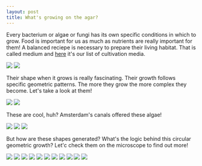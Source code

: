 ```yaml
---
layout: post
title: What's growing on the agar?
---
```


Every bacterium or algae or fungi has its own specific conditions in which to grow. 
Food is important for us as much as nutrients are really important for them!
A balanced reciepe is necessary to prepare their living habitat. 
That is called medium and 
<a href="http://biohackacademy.github.io/biofactory/annex/cultivation-media/">here</a> it's our list of cultivation media.



<img src="https://dl.dropboxusercontent.com/u/16334624/001.JPG">

<img src="https://dl.dropboxusercontent.com/u/16334624/002.JPG">

Their shape when it grows is really fascinating. Their growth follows specific geometric patterns. 
The more they grow the more complex they become.
Let's take a look at them!

<img src="https://dl.dropboxusercontent.com/u/16334624/016.JPG">

<img src="https://dl.dropboxusercontent.com/u/16334624/159.JPG">

These are cool, huh? Amsterdam's canals offered these algae! 

<img src="https://dl.dropboxusercontent.com/u/16334624/149.JPG">

<img src="https://dl.dropboxusercontent.com/u/16334624/161.JPG">

<img src="https://dl.dropboxusercontent.com/u/16334624/017.JPG">

But how are these shapes generated? What's the logic behind this circular geometric growth?
Let'c check them on the microscope to find out more!

<img src="https://dl.dropboxusercontent.com/u/16334624/060.JPG">

<img src="https://dl.dropboxusercontent.com/u/16334624/066.JPG">

<img src="https://dl.dropboxusercontent.com/u/16334624/064.JPG">

<img src="https://dl.dropboxusercontent.com/u/16334624/067.JPG">

<img src="https://dl.dropboxusercontent.com/u/16334624/069.JPG">

<img src="https://dl.dropboxusercontent.com/u/16334624/074.JPG">

<img src="https://dl.dropboxusercontent.com/u/16334624/076.JPG">

<img src="https://dl.dropboxusercontent.com/u/16334624/078.JPG">

<img src="https://dl.dropboxusercontent.com/u/16334624/080.JPG">

<img src="https://dl.dropboxusercontent.com/u/16334624/082.JPG">

<img src="https://dl.dropboxusercontent.com/u/16334624/086.JPG">






